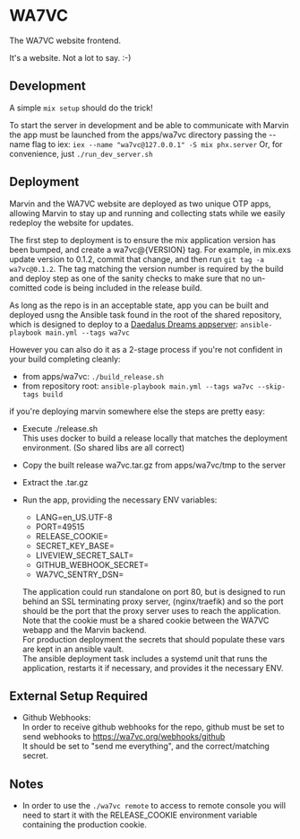 # WA7VC
The WA7VC website frontend. 

It's a website. Not a lot to say. :-)

## Development
A simple `mix setup` should do the trick!

To start the server in development and be able to communicate with Marvin
the app must be launched from the apps/wa7vc directory passing the --name
flag to iex: `iex --name "wa7vc@127.0.0.1" -S mix phx.server`
Or, for convenience, just `./run_dev_server.sh`

## Deployment
Marvin and the WA7VC website are deployed as two unique OTP apps, allowing
Marvin to stay up and running and collecting stats while we easily redeploy
the website for updates.

The first step to deployment is to ensure the mix application version has been bumped, and create a wa7vc@{VERSION} tag.
For example, in mix.exs update version to 0.1.2, commit that change, and then run `git tag -a wa7vc@0.1.2`.
The tag matching the version number is required by the build and deploy step as one of the sanity checks to make sure that no un-comitted code is being included in the release build.

As long as the repo is in an acceptable state, app you can be built and deployed usng the Ansible task found in the root of the shared
repository, which is designed to deploy to a
[Daedalus Dreams appserver](https://gitlab.daedalusdreams.com/DaedalusDreams/infrastructure-via-ansible/-/tree/master/roles/app-server):
`ansible-playbook main.yml --tags wa7vc`

However you can also do it as a 2-stage process if you're not confident in your
build completing cleanly:
  * from apps/wa7vc: `./build_release.sh`
  * from repository root:
    `ansible-playbook main.yml --tags wa7vc --skip-tags build`

if you're deploying marvin somewhere else the steps are pretty easy:
  * Execute ./release.sh  
    This uses docker to build a release locally that matches the deployment
    environment. (So shared libs are all correct)
  * Copy the built release wa7vc.tar.gz from apps/wa7vc/tmp to the server
  * Extract the .tar.gz
  * Run the app, providing the necessary ENV variables:
    * LANG=en_US.UTF-8
    * PORT=49515
    * RELEASE_COOKIE=
    * SECRET_KEY_BASE=
    * LIVEVIEW_SECRET_SALT=
    * GITHUB_WEBHOOK_SECRET=
    * WA7VC_SENTRY_DSN=
    
    The application could run standalone on port 80, but is designed to run
    behind an SSL terminating proxy server, (nginx/traefik) and so the port
    should be the port that the proxy server uses to reach the application.
    Note that the cookie must be a shared cookie between the WA7VC webapp
    and the Marvin backend.  
    For production deployment the secrets that should populate these vars
    are kept in an ansible vault.  
    The ansible deployment task includes a systemd unit that runs the
    application, restarts it if necessary, and provides it the necessary ENV.

## External Setup Required
  * Github Webhooks:  
    In order to receive github webhooks for the repo, github must be set to
    send webhooks to https://wa7vc.org/webhooks/github  
    It should be set to "send me everything", and the correct/matching secret.

## Notes
  * In order to use the `./wa7vc remote` to access to remote console you will
    need to start it with the RELEASE_COOKIE  environment variable containing
    the production cookie.
